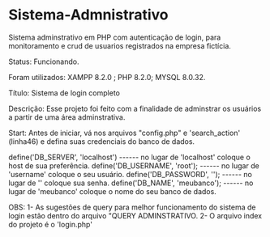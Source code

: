 # Sistema-Admnistrativo
 Sistema adminstrativo em PHP com autenticação de login, para monitoramento e crud de usuarios registrados na empresa fictícia.

 Status: Funcionando.

Foram utilizados: XAMPP 8.2.0 ; PHP 8.2.0; MYSQL 8.0.32.

Título: Sistema de login completo

Descrição: Esse projeto foi feito com a finalidade de adminstrar os usuários a partir de uma área adminstrativa. 

Start: Antes de iniciar, vá nos arquivos "config.php" e 'search_action' (linha46) e defina suas credenciais do banco de dados.

define('DB_SERVER', 'localhost') ------ no lugar de 'localhost' coloque o host de sua preferência.
define('DB_USERNAME', 'root');   ------ no lugar de 'username' coloque o seu usuário.
define('DB_PASSWORD', '');       ------ no lugar de '' coloque sua senha.
define('DB_NAME', 'meubanco');   ------ no lugar de 'meubanco' coloque o nome do seu banco de dados.

OBS: 
1- As sugestões de query para melhor funcionamento do sistema de login estão dentro do arquivo "QUERY ADMINSTRATIVO.
2- O arquivo index do projeto é o 'login.php'
